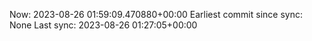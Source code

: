 Now: 2023-08-26 01:59:09.470880+00:00 Earliest commit since sync: None Last sync: 2023-08-26 01:27:05+00:00
